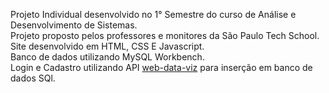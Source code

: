 Projeto Individual desenvolvido no 1° Semestre do curso de Análise e Desenvolvimento de Sistemas.<br>
Projeto proposto pelos professores e monitores da São Paulo Tech School.<br>
Site desenvolvido em HTML, CSS E Javascript.<br>
Banco de dados utilizando MySQL Workbench.<br>
Login e Cadastro utilizando API <a href="">web-data-viz</a> para inserção em banco de dados SQl.<br>
